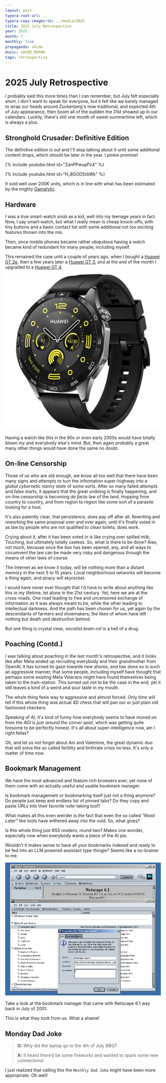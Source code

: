 ```yaml
---
layout: post
typora-root-url: ..
typora-copy-images-to: ../media/2025
title: 2025 July Retrospective
year: 2025
month: 7
monthly: true
propaganda: shcde
music: v85QO_RDFWA
tags: retrospective
---
```


# 2025 July Retrospective

I probably said this more times than I can remember, but July felt especially short. I don't want to speak for everyone, but it felt like we barely managed to wrap our heads around Zuckerberg's now traditional, and expected 4th of July appearance, then boom all of the sudden the 31st showed up in our calendars. Luckily, there's still one month of sweet summertime left, which is always a plus.

## Stronghold Crusader: Definitive Edition

The definitive edition is out and I'll stop talking about it until some additional content drops, which should be later in the year. I pinkie promise!

{% include youtube.html id="ZanPPwupPz4" %}

{% include youtube.html id="H_8GOD5rbWk" %}

It sold well over 200K units, which is in line with what has been estimated by the mighty [Gamalytic][gamalytic].

## Hardware

I was a true smart-watch snob as a kid, well into my teenage years in fact. Now, I say smart-watch, but   what I really mean is cheap knock-offs, with tiny buttons and a basic contact list with some additional not too exciting features thrown into the mix.

Then, once mobile phones became rather ubiquitous having a watch became kind of redundant for many people, including myself.

This remained the case until a couple of years ago, when I bought a [Huawei GT 2e][huaweigt2], then a few years later a [Huawei GT 3][huawegt3], and at the end of the month I upgraded to a [Huawei GT 4][huaweigt4].

![huawei_gt4](/media/2025/huawei_gt4.png)

Having a watch like this in the 90s or even early 2000s would have totally blown my and everybody else's mind. But, then again probably a great many other things would have done the same no doubt.

## On-line Censorship

Those of us who are old enough, we know all too well that there have been many signs and attempts to turn the information super-highway into a *global cybernetic nanny state* of some sorts. After so many failed attempts and false starts, it appears that the great undoing is finally happening, and on-line censorship is becoming *de facto* law of the land. Hopping from country to country, and from region to region like some sort of a parasite looking for a host.

It's also patently clear, that persistence, does pay off after all. Rewriting and reworking the same proposal over and over again, until it's finally voted in as law by people who are not qualified to clean toilets, does work.

Crying about it, after it has been voted in is like crying over spilled milk; Touching, but ultimately totally useless. So, what is there to be done? Alas, not much, because once the box has been opened, any, and all ways to circumvent the law can be made very risky and dangerous through the means of other laws of course.

The Internet as we know it today, will be nothing more than a distant memory in the next 5 to 15 years. Local neighborhood networks will become a thing again, and piracy will skyrocket.

I would have never ever thought that I'd have to write about anything like this in my lifetime, let alone in the 21st century. Yet, here we are at the cross-roads. One road leading to free and uncensored exchange of information as it was always meant to be, while the other leading to intellectual darkness. And the path has been chosen for us, yet again by the descendants of farmers and shoemakers; the likes of whom have left nothing but death and destruction behind.

But one thing is crystal clear, *socialist brain-rot* is a hell of a drug.

## Poaching (Contd.)

I was talking about poaching in the last month's retrospective, and it looks like after Meta ended up recruiting everybody and their grandmother from OpenAI, it has turned its gaze towards new shores, and has done so in such an aggressive manner, that some people, including myself have thought that perhaps some existing Meta Veterans might have found themselves being taken to the train-station. This turned out not to be the case in the end, yet it still leaves a kind of a weird and sour taste in my mouth.

The whole thing feels way to aggressive and almost forced. Only time will tell if this whole thing was actual 4D chess that will pan our or just plain old fashioned checkers.

Speaking of AI, it's kind of funny how everybody seems to have moved on from the *AGI is just around the corner spiel*, which was getting quite tiresome to be perfectly honest. It's all about super-intelligence now, am I right fellas?

Oh, and let us not forget about Ani and Valentine, the great dynamic duo that will solve the so called fertility and birthrate crisis no less. It's only a matter of time now.

## Bookmark Management

We have the most advanced and feature rich browsers ever, yet none of them come with an actually useful and usable bookmark manager.

Is bookmark management or bookmarking itself just not a thing anymore? Do people just keep and endless list of pinned tabs? Do they copy and paste URLs into their favorite note-taking tool?

What makes all this even weirder is the fact that even the so called *"Read Later"* like tools have withered away into the void. So, what gives?

Is this whole thing just *RSS readers*, round two? Makes one wonder, especially now when everybody wants a piece of the AI pie.

Wouldn't it makes sense to have all your bookmarks indexed and ready to be fed into an LLM powered assistant type thingie? Seems like a no-brainer to me.

![ns61](/media/2025/ns61.png)

Take a look at the bookmark manager that came with Netscape 6.1 way back in July of 2001.

This is what they took from us. What a shame!

## Monday Dad Joke

> **Q:** Why did the laptop go to the 4th of July BBQ?
>
> **A:** It heard there’d be some fireworks and wanted to spark some new connections!

I just realized that calling this the `Monthly Dad Joke` might have been more appropriate. Oh well!

[gamalytic]: https://gamalytic.com/game/3024040
[huaweigt2]: https://www.gsmarena.com/huawei_watch_gt_2e-10166.php
[huawegt3]: https://www.gsmarena.com/huawei_watch_gt_3-11171.php
[huaweigt4]: https://www.gsmarena.com/huawei_watch_gt_4-12563.php
